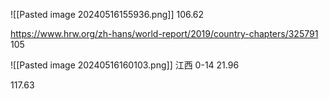 ![[Pasted image 20240516155936.png]]
106.62

https://www.hrw.org/zh-hans/world-report/2019/country-chapters/325791
105

![[Pasted image 20240516160103.png]]
江西 0-14 21.96

117.63